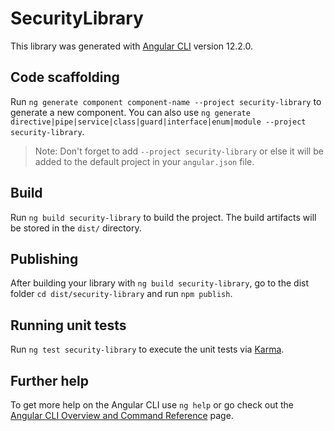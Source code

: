 # SecurityLibrary

This library was generated with [Angular CLI](https://github.com/angular/angular-cli) version 12.2.0.

## Code scaffolding

Run `ng generate component component-name --project security-library` to generate a new component. You can also use `ng generate directive|pipe|service|class|guard|interface|enum|module --project security-library`.
> Note: Don't forget to add `--project security-library` or else it will be added to the default project in your `angular.json` file. 

## Build

Run `ng build security-library` to build the project. The build artifacts will be stored in the `dist/` directory.

## Publishing

After building your library with `ng build security-library`, go to the dist folder `cd dist/security-library` and run `npm publish`.

## Running unit tests

Run `ng test security-library` to execute the unit tests via [Karma](https://karma-runner.github.io).

## Further help

To get more help on the Angular CLI use `ng help` or go check out the [Angular CLI Overview and Command Reference](https://angular.io/cli) page.
